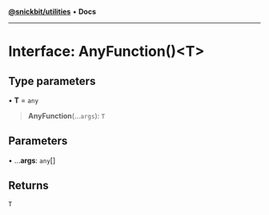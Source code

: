 [**@snickbit/utilities**](../README.md) • **Docs**

***

# Interface: AnyFunction()\<T\>

## Type parameters

• **T** = `any`

> **AnyFunction**(...`args`): `T`

## Parameters

• ...**args**: `any`[]

## Returns

`T`
